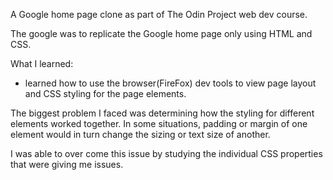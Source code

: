 A Google home page clone as part of The Odin Project web dev course.

The google was to replicate the Google home page only using HTML and CSS.

What I learned:
- learned how to use the browser(FireFox) dev tools to view page layout and CSS styling for the page elements.

The biggest problem I faced was determining how the styling for different elements worked together. In some situations, padding or margin of one element would in turn change the sizing or text size of another.

I was able to over come this issue by studying the individual CSS properties that were giving me issues.